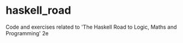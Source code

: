haskell_road
============

Code and exercises related to 'The Haskell Road to Logic, Maths and Programming' 2e
